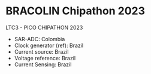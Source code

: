 # BRACOLIN Chipathon 2023
LTC3 - PICO CHIPATHON 2023

- SAR-ADC: Colombia	
- Clock generator (ref): Brazil
- Current source: Brazil
- Voltage reference: Brazil
- Current Sensing: Brazil
